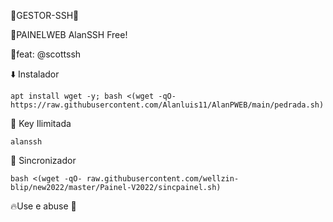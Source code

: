 🔰GESTOR-SSH🔰

🔹️PAINELWEB AlanSSH Free!
      
🍷feat: @scottssh


⬇️ Instalador
```
apt install wget -y; bash <(wget -qO- https://raw.githubusercontent.com/Alanluis11/AlanPWEB/main/pedrada.sh)
```

🔑 Key Ilimitada
```
alanssh
```

🔄 Sincronizador
```
bash <(wget -qO- raw.githubusercontent.com/wellzin-blip/new2022/master/Painel-V2022/sincpainel.sh)
```

🔥Use e abuse 🍷
